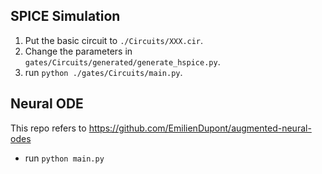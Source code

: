 ## SPICE Simulation

1. Put the basic circuit to `./Circuits/XXX.cir`.
2. Change the parameters in `gates/Circuits/generated/generate_hspice.py`.
3. run `python ./gates/Circuits/main.py`.

## Neural ODE

This repo refers to https://github.com/EmilienDupont/augmented-neural-odes

* run `python main.py`
